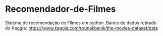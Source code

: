 # Recomendador-de-Filmes
Sistema de recomendação de Filmes em python. Banco de dados retirado do Kaggle: https://www.kaggle.com/rounakbanik/the-movies-dataset/data
